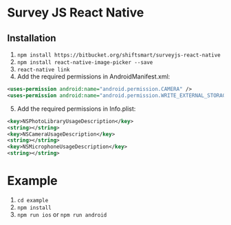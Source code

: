 # Survey JS React Native

## Installation

1. `npm install https://bitbucket.org/shiftsmart/surveyjs-react-native`
2. `npm install react-native-image-picker --save`
3. `react-native link`
4. Add the required permissions in AndroidManifest.xml:
```xml
<uses-permission android:name="android.permission.CAMERA" />
<uses-permission android:name="android.permission.WRITE_EXTERNAL_STORAGE" />
```
5. Add the required permissions in Info.plist:
```xml
<key>NSPhotoLibraryUsageDescription</key>
<string></string>
<key>NSCameraUsageDescription</key>
<string></string>
<key>NSMicrophoneUsageDescription</key>
<string></string>
```

# Example

1. `cd example`
2. `npm install`
3. `npm run ios` or `npm run android`
